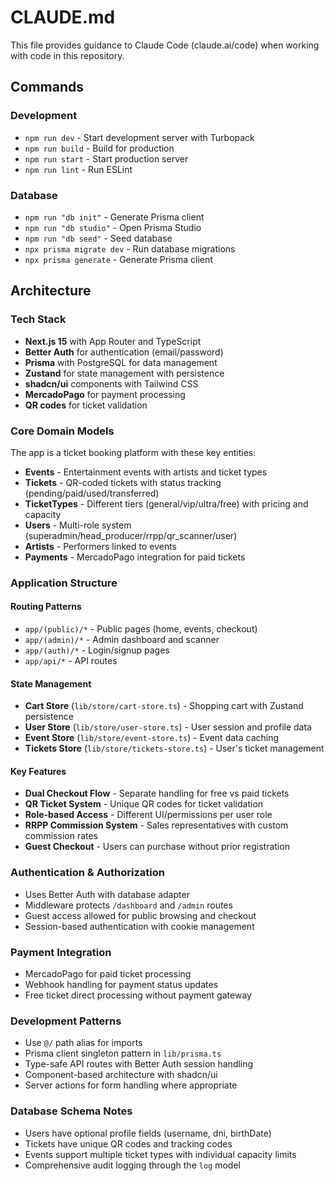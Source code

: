 # CLAUDE.md

This file provides guidance to Claude Code (claude.ai/code) when working with code in this repository.

## Commands

### Development
- `npm run dev` - Start development server with Turbopack
- `npm run build` - Build for production
- `npm run start` - Start production server
- `npm run lint` - Run ESLint

### Database
- `npm run "db init"` - Generate Prisma client
- `npm run "db studio"` - Open Prisma Studio
- `npm run "db seed"` - Seed database
- `npx prisma migrate dev` - Run database migrations
- `npx prisma generate` - Generate Prisma client

## Architecture

### Tech Stack
- **Next.js 15** with App Router and TypeScript
- **Better Auth** for authentication (email/password)
- **Prisma** with PostgreSQL for data management
- **Zustand** for state management with persistence
- **shadcn/ui** components with Tailwind CSS
- **MercadoPago** for payment processing
- **QR codes** for ticket validation

### Core Domain Models
The app is a ticket booking platform with these key entities:
- **Events** - Entertainment events with artists and ticket types
- **Tickets** - QR-coded tickets with status tracking (pending/paid/used/transferred)
- **TicketTypes** - Different tiers (general/vip/ultra/free) with pricing and capacity
- **Users** - Multi-role system (superadmin/head_producer/rrpp/qr_scanner/user)
- **Artists** - Performers linked to events
- **Payments** - MercadoPago integration for paid tickets

### Application Structure

#### Routing Patterns
- `app/(public)/*` - Public pages (home, events, checkout)
- `app/(admin)/*` - Admin dashboard and scanner
- `app/(auth)/*` - Login/signup pages
- `app/api/*` - API routes

#### State Management
- **Cart Store** (`lib/store/cart-store.ts`) - Shopping cart with Zustand persistence
- **User Store** (`lib/store/user-store.ts`) - User session and profile data
- **Event Store** (`lib/store/event-store.ts`) - Event data caching
- **Tickets Store** (`lib/store/tickets-store.ts`) - User's ticket management

#### Key Features
- **Dual Checkout Flow** - Separate handling for free vs paid tickets
- **QR Ticket System** - Unique QR codes for ticket validation
- **Role-based Access** - Different UI/permissions per user role
- **RRPP Commission System** - Sales representatives with custom commission rates
- **Guest Checkout** - Users can purchase without prior registration

### Authentication & Authorization
- Uses Better Auth with database adapter
- Middleware protects `/dashboard` and `/admin` routes
- Guest access allowed for public browsing and checkout
- Session-based authentication with cookie management

### Payment Integration
- MercadoPago for paid ticket processing
- Webhook handling for payment status updates
- Free ticket direct processing without payment gateway

### Development Patterns
- Use `@/` path alias for imports
- Prisma client singleton pattern in `lib/prisma.ts`
- Type-safe API routes with Better Auth session handling
- Component-based architecture with shadcn/ui
- Server actions for form handling where appropriate

### Database Schema Notes
- Users have optional profile fields (username, dni, birthDate)
- Tickets have unique QR codes and tracking codes
- Events support multiple ticket types with individual capacity limits
- Comprehensive audit logging through the `log` model